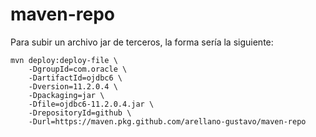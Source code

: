 # maven-repo
Para subir un archivo jar de terceros, la forma sería la siguiente:

```
mvn deploy:deploy-file \
    -DgroupId=com.oracle \
    -DartifactId=ojdbc6 \
    -Dversion=11.2.0.4 \
    -Dpackaging=jar \
    -Dfile=ojdbc6-11.2.0.4.jar \
    -DrepositoryId=github \
    -Durl=https://maven.pkg.github.com/arellano-gustavo/maven-repo
```
